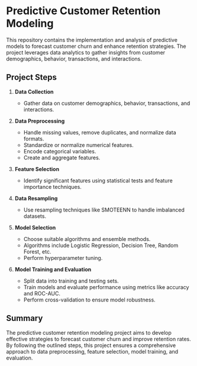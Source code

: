 # Predictive Customer Retention Modeling

This repository contains the implementation and analysis of predictive models to forecast customer churn and enhance retention strategies. The project leverages data analytics to gather insights from customer demographics, behavior, transactions, and interactions.

## Project Steps

1. **Data Collection**
   - Gather data on customer demographics, behavior, transactions, and interactions.

2. **Data Preprocessing**
   - Handle missing values, remove duplicates, and normalize data formats.
   - Standardize or normalize numerical features.
   - Encode categorical variables.
   - Create and aggregate features.

3. **Feature Selection**
   - Identify significant features using statistical tests and feature importance techniques.

4. **Data Resampling**
   - Use resampling techniques like SMOTEENN to handle imbalanced datasets.

5. **Model Selection**
   - Choose suitable algorithms and ensemble methods.
   - Algorithms include Logistic Regression, Decision Tree, Random Forest, etc.
   - Perform hyperparameter tuning.

6. **Model Training and Evaluation**
   - Split data into training and testing sets.
   - Train models and evaluate performance using metrics like accuracy and ROC-AUC.
   - Perform cross-validation to ensure model robustness.

## Summary

The predictive customer retention modeling project aims to develop effective strategies to forecast customer churn and improve retention rates. By following the outlined steps, this project ensures a comprehensive approach to data preprocessing, feature selection, model training, and evaluation.
